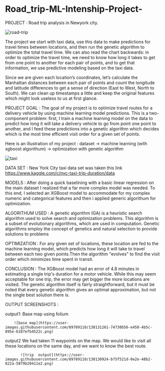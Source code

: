 # Road_trip-ML-Intenship-Project-

PROJECT : Road trip analysis in Newyork city. 

![road-trip](https://user-images.githubusercontent.com/89789110/138128876-bf7c69c4-8109-4e63-acf3-2e80e6893ebd.jpg)


The project we start with taxi data, use this data to make predictions for travel times between locations, and then run the genetic algorithm to optimize the total travel time. We can also read the chart backwards: in order to optimize the travel time, we need to know how long it takes to get from one point to another for each pair of points, and to get that information, we use predictive modeling based on the taxi data.

Since we are given each location’s coordinates, let’s calculate the Manhattan distances between each pair of points and count the longitude and latitude differences to get a sense of direction (East to West, North to South). We can clean up timestamps a little and keep the original features which might look useless to us at first glance.

PROJECT GOAL : The goal of my project is to optimize travel routes for a delivery vehicle by using machine learning model predictions. This is a two-component problem: first, I                train a machine learning model on the data to predict how long it will take a delivery vehicle to go from point one point to another, and I feed these                            predictions into a genetic algorithm which decides which is the most time efficient visit order for a given set of points.

Here is an illustration of my project : dataset  -> machine learning (with xgboost algorithum)  -> optimization with genetic algorithm

![taxi](https://user-images.githubusercontent.com/89789110/138128131-20e8d176-06a0-493f-954a-ff32c4a2dff6.png)

DATA SET :  New York City taxi data set was taken this link  https://www.kaggle.com/c/nyc-taxi-trip-duration/data

MODELS :  After doing a quick baselining with a basic linear regression on the main dataset I realized that a far more complex model was needed. To this end, I selected an                 XGBoost model to accommodate for my complex numeric and categorical features and then i applied generic algorithum for optimization.

ALGORITHUM USED : A genetic algorithm (GA) is a heuristic search algorithm used to solve search and optimization problems. This algorithm is a subset of evolutionary algorithms,                   which are used in computation. Genetic algorithms employ the concept of genetics and natural selection to provide solutions to problems

OPTIMIZATION  : For any given set of locations, these location are fed to the machine learning model, which predicts how long it will take to travel between each two given                       points.Then the algorithm "evolves" to find the visit order which minimizes time spent in transit.

CONCLUSION : The XGBoost model had an error of 4.8 minutes in estimating a single trip's duration for a motor vehicle. While this may seem acceptable for one trip, the error may              get bigger the more locations are visited. The genetic algorithm itself is fairly straightforward, but it must be noted that every genetic algorithm gives an                    optimal approximation, but not the single best solution there is.

OUTPUT SCREENSHOTS : 

output1: Base map using folium 
        
        
        ![base map](https://user-images.githubusercontent.com/89789110/138131261-74730b56-e450-4b5c-895e-b187efb4522c.png)


output2 We had taken 11 waypoints on the map. We would like  to visit all these locations on the same day, and we want to know the best route.
           
           ![trip  output](https://user-images.githubusercontent.com/89789110/138130924-b75f521d-0e2e-48b2-822a-5879b20411e2.png)


                       





